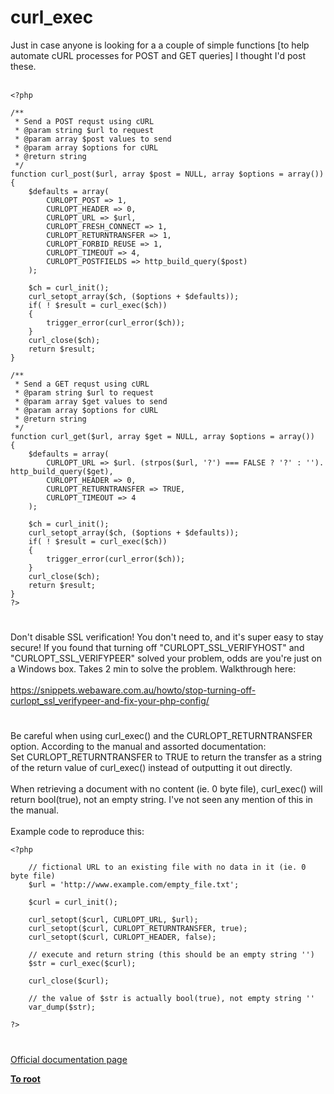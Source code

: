 # curl_exec



Just in case anyone is looking for a a couple of simple functions [to help automate cURL processes for POST and GET queries] I thought I&apos;d post these.<br><br>

```
<?php

/**
 * Send a POST requst using cURL
 * @param string $url to request
 * @param array $post values to send
 * @param array $options for cURL
 * @return string
 */
function curl_post($url, array $post = NULL, array $options = array())
{
    $defaults = array(
        CURLOPT_POST => 1,
        CURLOPT_HEADER => 0,
        CURLOPT_URL => $url,
        CURLOPT_FRESH_CONNECT => 1,
        CURLOPT_RETURNTRANSFER => 1,
        CURLOPT_FORBID_REUSE => 1,
        CURLOPT_TIMEOUT => 4,
        CURLOPT_POSTFIELDS => http_build_query($post)
    );

    $ch = curl_init();
    curl_setopt_array($ch, ($options + $defaults));
    if( ! $result = curl_exec($ch))
    {
        trigger_error(curl_error($ch));
    }
    curl_close($ch);
    return $result;
}

/**
 * Send a GET requst using cURL
 * @param string $url to request
 * @param array $get values to send
 * @param array $options for cURL
 * @return string
 */
function curl_get($url, array $get = NULL, array $options = array())
{    
    $defaults = array(
        CURLOPT_URL => $url. (strpos($url, '?') === FALSE ? '?' : ''). http_build_query($get),
        CURLOPT_HEADER => 0,
        CURLOPT_RETURNTRANSFER => TRUE,
        CURLOPT_TIMEOUT => 4
    );
    
    $ch = curl_init();
    curl_setopt_array($ch, ($options + $defaults));
    if( ! $result = curl_exec($ch))
    {
        trigger_error(curl_error($ch));
    }
    curl_close($ch);
    return $result;
}
?>
```
  

#

Don&apos;t disable SSL verification! You don&apos;t need to, and it&apos;s super easy to stay secure! If you found that turning off "CURLOPT_SSL_VERIFYHOST" and "CURLOPT_SSL_VERIFYPEER" solved your problem, odds are you&apos;re just on a Windows box. Takes 2 min to solve the problem. Walkthrough here:<br><br>https://snippets.webaware.com.au/howto/stop-turning-off-curlopt_ssl_verifypeer-and-fix-your-php-config/  

#

Be careful when using curl_exec() and the CURLOPT_RETURNTRANSFER option. According to the manual and assorted documentation:<br>Set CURLOPT_RETURNTRANSFER to TRUE to return the transfer as a string of the return value of curl_exec() instead of outputting it out directly.<br><br>When retrieving a document with no content (ie. 0 byte file), curl_exec() will return bool(true), not an empty string. I&apos;ve not seen any mention of this in the manual.<br><br>Example code to reproduce this:<br>

```
<?php

    // fictional URL to an existing file with no data in it (ie. 0 byte file)
    $url = 'http://www.example.com/empty_file.txt';

    $curl = curl_init();
    
    curl_setopt($curl, CURLOPT_URL, $url);
    curl_setopt($curl, CURLOPT_RETURNTRANSFER, true);
    curl_setopt($curl, CURLOPT_HEADER, false);

    // execute and return string (this should be an empty string '')
    $str = curl_exec($curl);

    curl_close($curl);

    // the value of $str is actually bool(true), not empty string ''
    var_dump($str);

?>
```
  

#

[Official documentation page](https://www.php.net/manual/en/function.curl-exec.php)

**[To root](/README.md)**